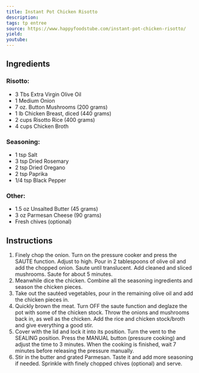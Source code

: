 ```yaml
---
title: Instant Pot Chicken Risotto
description: 
tags: tp entree
source: https://www.happyfoodstube.com/instant-pot-chicken-risotto/
yield: 
youtube:
---
```

## Ingredients
### Risotto:
- 3 Tbs Extra Virgin Olive Oil
- 1 Medium Onion
- 7 oz. Button Mushrooms (200 grams)
- 1 lb Chicken Breast, diced (440 grams)
- 2 cups Risotto Rice (400 grams)
- 4 cups Chicken Broth

### Seasoning:
- 1 tsp Salt
- 3 tsp Dried Rosemary
- 2 tsp Dried Oregano
- 2 tsp Paprika
- 1/4 tsp Black Pepper

### Other:
- 1.5 oz Unsalted Butter (45 grams)
- 3 oz Parmesan Cheese (90 grams)
- Fresh chives (optional)

## Instructions
1. Finely chop the onion. Turn on the pressure cooker and press the SAUTE function. Adjust to high. Pour in 2 tablespoons of olive oil and add the chopped onion. Saute until translucent. Add cleaned and sliced mushrooms. Saute for about 5 minutes.
2. Meanwhile dice the chicken. Combine all the seasoning ingredients and season the chicken pieces.
3. Take out the sautéed vegetables, pour in the remaining olive oil and add the chicken pieces in.
4. Quickly brown the meat. Turn OFF the saute function and deglaze the pot with some of the chicken stock. Throw the onions and mushrooms back in, as well as the chicken. Add the rice and chicken stock/broth and give everything a good stir.
5. Cover with the lid and lock it into its position. Turn the vent to the SEALING position. Press the MANUAL button (pressure cooking) and adjust the time to 3 minutes. When the cooking is finished, wait 7 minutes before releasing the pressure manually.
6. Stir in the butter and grated Parmesan. Taste it and add more seasoning if needed. Sprinkle with finely chopped chives (optional) and serve.